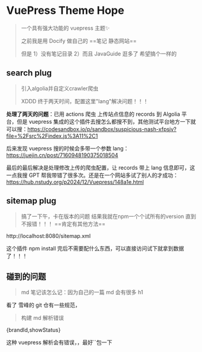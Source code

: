 # VuePress Theme Hope

> 一个具有强大功能的 vuepress 主题✨
>
> 之前我是用 Docify 做自己的 ==笔记 静态网站==
>
> 但是 1）没有笔记目录 2）而且 JavaGuide 逛多了 希望搞个一样的

## search plug

> 引入algolia并自定义crawler爬虫
>
> XDDD 终于两天时间，配置这里"lang"解决问题！！！

**处理了两天的问题**：已用 actions 爬虫 上传站点信息的 records 到 Algolia 平台，但是 vuepress 集成的这个插件去搜怎么都搜不到，其他测试平台地方一下就可以搜：https://codesandbox.io/p/sandbox/suspicious-nash-xfpsjv?file=%2Fsrc%2Findex.js%3A11%2C1

后来发现 vuepress 搜的时候会多带一个参数 lang：https://juejin.cn/post/7160948190375018504

最后的最后解决是处理修改上传的爬虫配置，让 records 带上 lang 信息即可，这一点我搜 GPT 帮我带错了很多次。还是在一个网站多试了别人的才成功：https://hub.nstudy.org/p2024/12/Vuepress/148a1e.html

## sitemap plug

> 搞了一下午，卡在版本的问题    结果我就在npm一个个试所有的version   直到不报错！！！   ==肯定有其他方法==

http://localhost:8080/sitemap.xml

这个插件 npm install 完后不需要配什么东西，可以直接访问试下就拿到数据了！！！

## 碰到的问题

> md 笔记该怎么记：因为自己的一篇 md 会有很多 h1 

看了 雪峰的 git 仓有一些规范，



> 构建 md 解析错误

{brandId,showStatus}

这种 vuepress 解析会有错误，，最好``包一下
